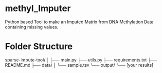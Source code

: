 # methyl_Imputer
Python based Tool to make an Imputed Matrix from DNA Methylation Data containing missing values. 

# Folder Structure
sparse-impute-tool/
│
├── main.py
├── utils.py
├── requirements.txt
├── README.md
├── data/
│   └── sample.tsv
└── output/
    └── [your results]
